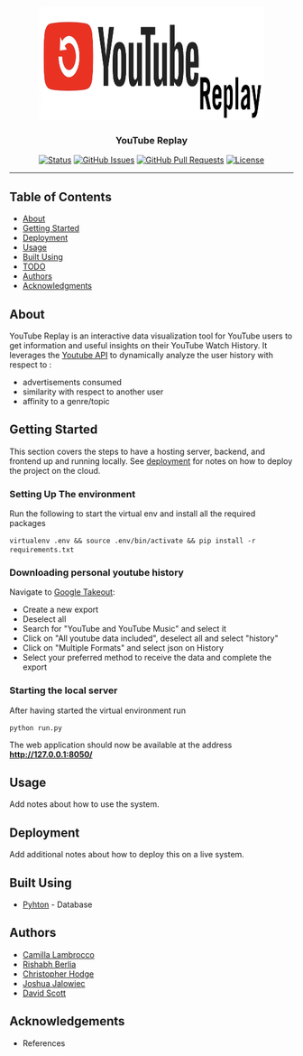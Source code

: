 <p align="center">
  <a href="" rel="noopener">
 <img width=400px height=200px src="./app/assets/youtube_replay.png" alt="Project logo"></a>
</p>

<h3 align="center">YouTube Replay</h3>

<div align="center">

[![Status](https://img.shields.io/badge/status-active-success.svg)]()
[![GitHub Issues](https://img.shields.io/github/issues/cala21/youtube_replay.svg)](https://github.com/cala21/youtube_replay/issues)
[![GitHub Pull Requests](https://img.shields.io/github/issues-pr/cala21/youtube_replay.svg)](https://github.com/cala21/youtube_replay/pulls)
[![License](https://img.shields.io/badge/license-MIT-blue.svg)](/LICENSE)

</div>

---

## **Table of Contents**

- [About](#about)
- [Getting Started](#getting_started)
- [Deployment](#deployment)
- [Usage](#usage)
- [Built Using](#built_using)
- [TODO](docume/TODO.md)
- [Authors](#authors)
- [Acknowledgments](#acknowledgement)

## **About <a name = "about"></a>**

YouTube Replay is an interactive data visualization tool for YouTube users to get information and useful insights on their YouTube Watch History. It leverages the [Youtube API](https://developers.google.com/youtube/v3/docs) to dynamically analyze the user history with respect to :

* advertisements consumed
* similarity with respect to another user
* affinity to a genre/topic

## **Getting Started <a name = "getting_started"></a>**
This section covers the steps to have a hosting server, backend, and frontend up and running locally. See [deployment](#deployment) for notes on how to deploy the project on the cloud.

### **Setting Up The environment**
Run the following to start the virtual env and install all the required packages
```
virtualenv .env && source .env/bin/activate && pip install -r requirements.txt
```

### **Downloading personal youtube history**
Navigate to [Google Takeout](https://takeout.google.com/settings/takeout):

* Create a new export
* Deselect all
* Search for "YouTube and YouTube Music" and select it
* Click on "All youtube data included", deselect all and select "history"
* Click on "Multiple Formats" and select json on History
* Select your preferred method to receive the data and complete the export


### **Starting the local server**
After having started the virtual environment run 
```
python run.py
```
The web application should now be available at the address **http://127.0.0.1:8050/**


## **Usage <a name="usage"></a>**

Add notes about how to use the system.

## **Deployment <a name = "deployment"></a>**

Add additional notes about how to deploy this on a live system.

## **Built Using <a name = "built_using"></a>**

- [Pyhton](https://www.mongodb.com/) - Database

## **Authors <a name = "authors"></a>**

- [Camilla Lambrocco](https://github.com/cala21)
- [Rishabh Berlia](https://github.com/cala21)
- [Christopher Hodge](https://github.com/cala21)
- [Joshua Jalowiec](https://github.com/cala21)
- [David Scott](https://github.com/cala21)


## **Acknowledgements <a name = "acknowledgement"></a>**

- References
